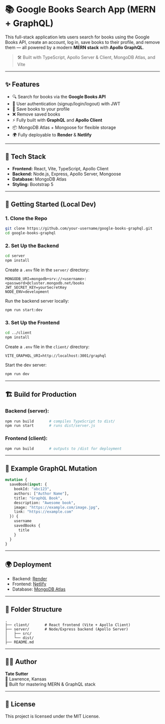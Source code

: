 # 📚 Google Books Search App (MERN + GraphQL)

This full-stack application lets users search for books using the Google Books API, create an account, log in, save books to their profile, and remove them — all powered by a modern **MERN stack** with **Apollo GraphQL**.

> 🛠 Built with TypeScript, Apollo Server & Client, MongoDB Atlas, and Vite

---

## ✨ Features

- 🔍 Search for books via the **Google Books API**
- 🔐 User authentication (signup/login/logout) with JWT
- 💾 Save books to your profile
- ❌ Remove saved books
- ⚡ Fully built with **GraphQL** and **Apollo Client**
- 📦 MongoDB Atlas + Mongoose for flexible storage
- 🌍 Fully deployable to **Render** & **Netlify**

---

## 🧪 Tech Stack

- **Frontend:** React, Vite, TypeScript, Apollo Client
- **Backend:** Node.js, Express, Apollo Server, Mongoose
- **Database:** MongoDB Atlas
- **Styling:** Bootstrap 5

---

## 🚀 Getting Started (Local Dev)

### 1. Clone the Repo

```bash
git clone https://github.com/your-username/google-books-graphql.git
cd google-books-graphql
```

### 2. Set Up the Backend

```bash
cd server
npm install
```

Create a `.env` file in the `server/` directory:

```env
MONGODB_URI=mongodb+srv://<username>:<password>@cluster.mongodb.net/books
JWT_SECRET_KEY=yourSecretKey
NODE_ENV=development
```

Run the backend server locally:

```bash
npm run start:dev
```

### 3. Set Up the Frontend

```bash
cd ../client
npm install
```

Create a `.env` file in the `client/` directory:

```env
VITE_GRAPHQL_URI=http://localhost:3001/graphql
```

Start the dev server:

```bash
npm run dev
```

---

## 🏗 Build for Production

### Backend (server):

```bash
npm run build       # compiles TypeScript to dist/
npm run start       # runs dist/server.js
```

### Frontend (client):

```bash
npm run build       # outputs to /dist for deployment
```

---

## 🧾 Example GraphQL Mutation

```graphql
mutation {
  saveBook(input: {
    bookId: "abc123",
    authors: ["Author Name"],
    title: "GraphQL Book",
    description: "Awesome book",
    image: "https://example.com/image.jpg",
    link: "https://example.com"
  }) {
    username
    savedBooks {
      title
    }
  }
}
```

---

## 🌍 Deployment

- Backend: [Render](https://render.com)
- Frontend: [Netlify](https://netlify.com)
- Database: [MongoDB Atlas](https://www.mongodb.com/cloud)

---

## 📁 Folder Structure

```
.
├── client/       # React frontend (Vite + Apollo Client)
├── server/       # Node/Express backend (Apollo Server)
│   ├── src/
│   └── dist/
├── README.md
```

---

## 👨‍💻 Author

**Tate Sutter**  
📍 Lawrence, Kansas  
🧠 Built for mastering MERN & GraphQL stack

---

## 📜 License

This project is licensed under the MIT License.
